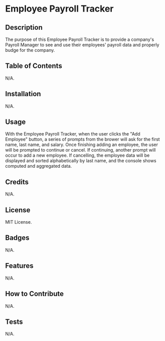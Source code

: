 # Employee Payroll Tracker

## Description

The purpose of this Employee Payroll Tracker is to provide a company's Payroll Manager to see and use their employees' payroll data and properly budge for the company.

## Table of Contents

N/A.

## Installation

N/A.

## Usage

With the Employee Payroll Tracker, when the user clicks the "Add Employee" button, a series of prompts from the brower will ask for the first name, last name, and salary. Once finishing adding an employee, the user will be prompted to continue or cancel. If continuing, another prompt will occur to add a new employee. If cancelling, the employee data will be displayed and sorted alphabetically by last name, and the console shows computed and aggregated data.

## Credits

N/A.

## License

MIT License.

## Badges

N/A.

## Features

N/A.

## How to Contribute

N/A.

## Tests

N/A.
